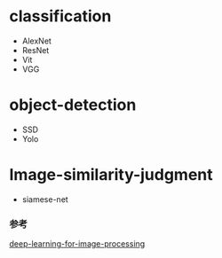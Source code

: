
# classification
 - AlexNet
 - ResNet
 - Vit
 - VGG

# object-detection
 - SSD
 - Yolo
 
# Image-similarity-judgment
 - siamese-net


### 参考
[deep-learning-for-image-processing](https://github.com/WZMIAOMIAO/deep-learning-for-image-processing)
